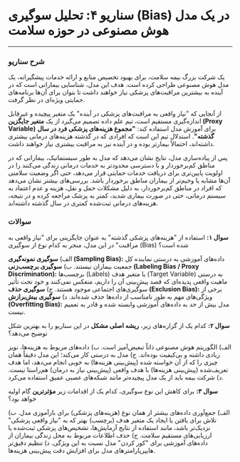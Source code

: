 # سناریو ۴: تحلیل سوگیری (Bias) در یک مدل هوش مصنوعی در حوزه سلامت

---

### شرح سناریو

یک شرکت بزرگ بیمه سلامت، برای بهبود تخصیص منابع و ارائه خدمات پیشگیرانه، یک مدل هوش مصنوعی طراحی کرده است. هدف این مدل، شناسایی بیمارانی است که در آینده به بیشترین مراقبت‌های پزشکی نیاز خواهند داشت تا بتوان برای آن‌ها برنامه‌های حمایتی ویژه‌ای در نظر گرفت.

از آنجایی که "نیاز واقعی به مراقبت‌های پزشکی در آینده" یک متغیر پیچیده و غیرقابل اندازه‌گیری مستقیم است، تیم علم داده تصمیم می‌گیرد از یک **متغیر جایگزین (Proxy Variable)** برای آموزش مدل استفاده کند: **"مجموع هزینه‌های پزشکی فرد در سال گذشته"**. استدلال تیم این است که افرادی که در گذشته هزینه‌های درمانی بیشتری داشته‌اند، احتمالاً بیمارتر بوده و در آینده نیز به مراقبت بیشتری نیاز خواهند داشت.

پس از پیاده‌سازی مدل، نتایج نشان می‌دهد که مدل به طور سیستماتیک، بیمارانی که در مناطق کم‌برخوردار و با دسترسی محدودتر به خدمات درمانی زندگی می‌کنند را در اولویت پایین‌تری برای دریافت خدمات حمایتی قرار می‌دهد، حتی اگر وضعیت سلامتی آن‌ها مشابه یا وخیم‌تر از بیماران مناطق برخوردار باشد. بررسی‌های بیشتر نشان می‌دهد که افراد در مناطق کم‌برخوردار، به دلیل مشکلات حمل و نقل، هزینه و عدم اعتماد به سیستم درمانی، حتی در صورت بیماری شدید، کمتر به پزشک مراجعه کرده و در نتیجه، هزینه‌های درمانی ثبت‌شده کمتری در سال گذشته داشته‌اند.

### سوالات

**سوال ۱:**
استفاده از "هزینه‌های پزشکی گذشته" به عنوان جایگزینی برای "نیاز واقعی به مراقبت" در این مدل، منجر به کدام نوع از سوگیری (Bias) شده است؟

الف) **سوگیری نمونه‌گیری (Sampling Bias):** داده‌های آموزشی به درستی نماینده کل جمعیت بیماران نیستند.
ب) **سوگیری برچسب‌زنی (Labeling Bias / Proxy Discrimination):** برچسب‌ها (Labels) یا متغیر هدف (Target Variable) به درستی ماهیت واقعی پدیده‌ای که قصد پیش‌بینی آن را داریم، منعکس نمی‌کنند و خود تحت تأثیر سوگیری‌های اجتماعی موجود هستند.
ج) **سوگیری حذف (Exclusion Bias):** برخی از ویژگی‌های مهم به طور نامناسب از داده‌ها حذف شده‌اند.
د) **سوگیری بیش‌برازش (Overfitting Bias):** مدل بیش از حد به داده‌های آموزشی وابسته شده و قادر به تعمیم نیست.

**سوال ۲:**
کدام یک از گزاره‌های زیر، **ریشه اصلی مشکل** در این سناریو را به بهترین شکل توضیح می‌دهد؟

الف) الگوریتم هوش مصنوعی ذاتاً تبعیض‌آمیز است.
ب) داده‌های مربوط به هزینه‌ها، نویز زیادی داشته و بی‌کیفیت بوده‌اند.
ج) مدل به درستی کار می‌کند؛ این مدل دقیقاً همان چیزی را که از آن خواسته شده (پیش‌بینی هزینه‌ها) به خوبی انجام می‌دهد، اما هدف تعریف‌شده (پیش‌بینی هزینه‌ها) با هدف واقعی (پیش‌بینی نیاز به درمان) هم‌راستا نیست.
د) شرکت بیمه باید از یک مدل پیچیده‌تر مانند شبکه‌های عصبی عمیق استفاده می‌کرد.

**سوال ۳:**
برای کاهش این نوع سوگیری، کدام یک از اقدامات زیر **مؤثرترین** گام اولیه خواهد بود؟

الف) جمع‌آوری داده‌های بیشتر از همان نوع (هزینه‌های پزشکی) برای بازآموزی مدل.
ب) تلاش برای یافتن یا ایجاد یک متغیر هدف (برچسب) بهتر که به "نیاز واقعی پزشکی" نزدیک‌تر باشد، مانند استفاده از نتایج آزمایش‌ها، تشخیص‌های پزشکی ثبت‌شده یا ارزیابی‌های مستقیم سلامت.
ج) حذف اطلاعات مربوط به محل زندگی بیماران از داده‌های آموزشی برای "کور کردن" مدل نسبت به این ویژگی.
د) تنظیم دقیق‌تر هایپرپارامترهای مدل برای افزایش دقت پیش‌بینی هزینه‌ها.

